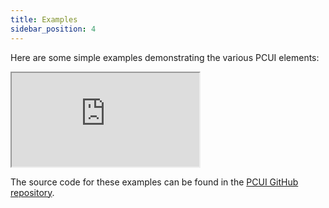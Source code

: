 ```yaml
---
title: Examples
sidebar_position: 4
---
```


Here are some simple examples demonstrating the various PCUI elements:

<div className='iframe-container'>
    <iframe src="https://playcanvas.github.io/pcui/examples/"></iframe>
</div>

The source code for these examples can be found in the [PCUI GitHub repository](https://github.com/playcanvas/pcui/tree/main/examples).
